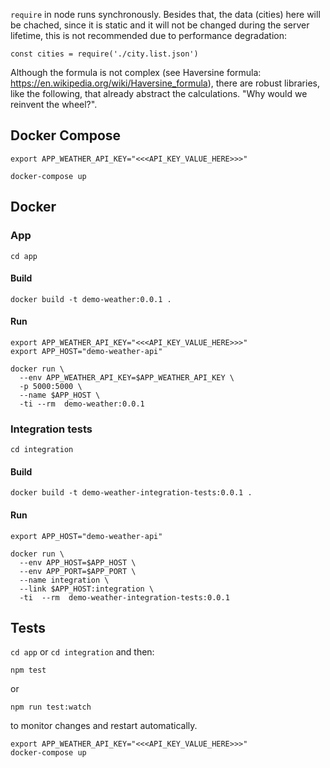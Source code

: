 
`require` in node runs synchronously. Besides that, the data (cities) here will be chached, since it is static and it will not be changed during the server lifetime, this is not recommended due to performance degradation:
```
const cities = require('./city.list.json')
```

Although the formula is not complex (see Haversine formula: https://en.wikipedia.org/wiki/Haversine_formula), there are robust libraries, like the following, that already abstract the calculations. "Why would we reinvent the wheel?".


## Docker Compose

```
export APP_WEATHER_API_KEY="<<<API_KEY_VALUE_HERE>>>"
```

```
docker-compose up
```


## Docker

### App

```
cd app
```

#### Build

```
docker build -t demo-weather:0.0.1 .
```

#### Run

```
export APP_WEATHER_API_KEY="<<<API_KEY_VALUE_HERE>>>"
export APP_HOST="demo-weather-api"

docker run \
  --env APP_WEATHER_API_KEY=$APP_WEATHER_API_KEY \
  -p 5000:5000 \
  --name $APP_HOST \
  -ti --rm  demo-weather:0.0.1
```

### Integration tests

```
cd integration
```

#### Build

```
docker build -t demo-weather-integration-tests:0.0.1 .
```

#### Run

```
export APP_HOST="demo-weather-api"

docker run \
  --env APP_HOST=$APP_HOST \
  --env APP_PORT=$APP_PORT \
  --name integration \
  --link $APP_HOST:integration \
  -ti  --rm  demo-weather-integration-tests:0.0.1
```

## Tests

`cd app`  or `cd integration` and then:

```
npm test
```
or 

```
npm run test:watch
```

to monitor changes and restart automatically.


```
export APP_WEATHER_API_KEY="<<<API_KEY_VALUE_HERE>>>"
docker-compose up
```
